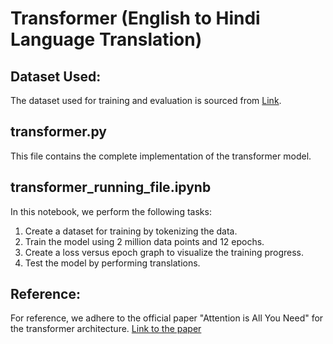 # Transformer (English to Hindi Language Translation)

## Dataset Used:
The dataset used for training and evaluation is sourced from [Link](https://ai4bharat.iitm.ac.in//samanantar/).

## transformer.py
This file contains the complete implementation of the transformer model.

## transformer_running_file.ipynb
In this notebook, we perform the following tasks:
1. Create a dataset for training by tokenizing the data.
2. Train the model using 2 million data points and 12 epochs.
3. Create a loss versus epoch graph to visualize the training progress.
4. Test the model by performing translations.

## Reference:
For reference, we adhere to the official paper "Attention is All You Need" for the transformer architecture. [Link to the paper](https://arxiv.org/pdf/1706.03762.pdf)
